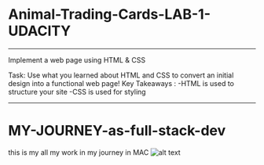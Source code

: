 # Animal-Trading-Cards-LAB-1-UDACITY
____________________________________

Implement a web page using HTML & CSS

Task:
Use what you learned about HTML and CSS to convert an initial design into a functional web page! 
Key Takeaways :
-HTML is used to structure your site 
-CSS is used for styling
____________________________________

# MY-JOURNEY-as-full-stack-dev
this is my all my work in my journey in MAC 
![alt text](https://github.com/mamineofficial/Animal-Trading-Cards-LAB-1-UDACITY/blob/master/design%20prototype.JPG)
